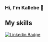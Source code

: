 ### Hi, I'm Kallebe 👋

## My skills
<link rel="stylesheet" href="https://cdn.jsdelivr.net/gh/devicons/devicon@v2.14.0/devicon.min.css">

[![Linkedin Badge](https://img.shields.io/badge/LinkedIn-0077B5?style=for-the-badge&logo=linkedin&logoColor=white)](https://www.linkedin.com/in/kallebe-gomes-bezerra-851a8a197/)

